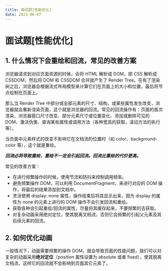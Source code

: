 ```yaml
---
title: 面试题[性能优化]
date: 2023-06-07
---
```


# 面试题[性能优化]



## 1. 什么情况下会重绘和回流，常见的改善方案

浏览器请求到对应页面资源的时候，会将 HTML 解析成 DOM，把 CSS 解析成 CSSDOM，然后将 DOM 和 CSSDOM 合并就产生了 Render Tree。在有了渲染树之后，浏览器会根据流式布局模型来计算它们在页面上的大小和位置，最后将节点绘制在页面上。

那么当 Render Tree 中部分或全部元素的尺寸、结构、或某些属性发生改变，浏览器就会重新渲染页面，这个就是浏览器的回流。常见的回流操作有：页面的首次渲染、浏览器窗口尺寸改变、部分元素尺寸或位置变化、添加或删除可见的 DOM、激活伪类、查询某些属性或调用方法（各种宽高的获取，滚动方法的执行等）。

当页面中元素样式的改变不影响它在文档流的位置时（如 color、background-color 等），这个就是重绘。

***回流必将导致重绘，重绘不一定会引起回流。回流比重绘的代价更高。***

常见的改善方案：

- 在进行频繁操作的时候，使用节流和防抖来控制调用频率。
- 避免频繁操作 DOM，可以利用 DocumentFragment，来进行对应的 DOM 操作，将最后的结果添加到文档中。
- 灵活使用 display: none 属性，操作结束后将其显示出来，因为 display 的属性为 none 的元素上进行的 DOM 操作不会引发回流和重绘。
- 获取各种会引起重绘/回流的属性，尽量将其缓存起来，不要频繁的去获取。
- 对复杂动画采用绝对定位，使其脱离文档流，否则它会频繁的引起父元素及其后续元素的回流。



## 2. 如何优化动画

一般情况下，动画需要频繁的操作 DOM，就会导致页面的性能问题，我们可以对复杂的动画采用**绝对定位**（position 属性设置为 absolute 或者 fixed），使其脱离文档流，这样它的回流就不会影响到页面其它元素了。





